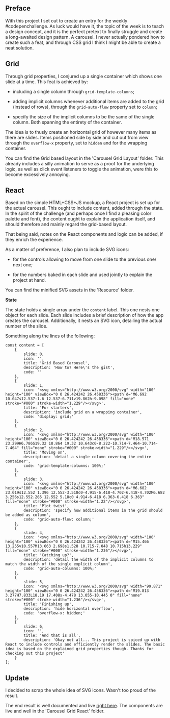 <!-- Link to the work-in-progress pen right [here](). -->

## Preface

With this project I set out to create an entry for the weekly #codepenchallenge. As luck would have it, the topic of the week is to teach a design concept, and it is the perfect pretext to finally struggle and create a long-awaited design pattern. A carousel. I never actually pondered how to create such a feat, and through CSS grid I think I might be able to create a neat solution.

## Grid

Through grid properties, I conjured up a single container which shows one slide at a time. This feat is achieved by:

- including a single column through `grid-template-columns`;

- adding implicit columns whenever additional items are added to the grid (instead of rows), through the `grid-auto-flow` property set to `column`;

- specify the size of the implicit columns to be the same of the single column. Both spanning the entirety of the container.

The idea is to thusly create an horizontal grid of however many items as there are slides. Items positioned side by side and cut out from view through the `overflow-x` property, set to `hidden` and for the wrapping container.

You can find the Grid based layout in the 'Carousel Grid Layout' folder. This already includes a silly animation to serve as a proof for the underlying logic, as well as click event listeners to toggle the animation, were this to become excessively annoying.

## React

Based on the simple HTML+CSS+JS mockup, a React project is set up for the actual carousel. This ought to include content, added through the state. In the spirit of the challenge (and perhaps once I find a pleasing color palette and font), the content ought to explain the application itself, and should therefore and mainly regard the grid-based layout.

That being said, notes on the React components and logic can be added, if they enrich the experience.

As a matter of preference, I also plan to include SVG icons:

- for the controls allowing to move from one slide to the previous one/ next one;

- for the numbers baked in each slide and used jointly to explain the project at hand.

You can find the minified SVG assets in the 'Resource' folder.

**State**

The state holds a single array under the `content` label. This one nests one object for each slide. Each slide includes a brief description of how the app creates the carousel. Additionally, it nests an SVG icon, detailing the actual number of the slide.

Something along the lines of the following:

```JS
const content = [
    {
        slide: 0,
        icon: '',
        title: 'Grid Based Carousel',
        description: 'How to? Here\'s the gist',
        code: ''
    },
    {
        slide: 1,
        icon: '<svg xmlns="http://www.w3.org/2000/svg" width="100" height="100" viewBox="0 0 26.424242 26.458336"><path d="M6.692 10.047s12.537-1.6 12.537-6.711v19.862h-9.098" fill="none" stroke="#000" stroke-width="1.229"/></svg>',
        title: 'For starters',
        description: 'include grid on a wrapping container',
        code: 'display: grid;'
    },
    {
        slide: 2,
        icon: '<svg xmlns="http://www.w3.org/2000/svg" width="100" height="100" viewBox="0 0 26.424242 26.458336"><path d="M18.571 23.299H6.786S19.32 18.864 19.32 10.643c0-8.222-10.714-7.464-10.714-7.464" fill="none" stroke="#000" stroke-width="1.229"/></svg>',
        title: 'Moving on',
        description: 'detail a single column covering the entire container',
        code: 'grid-template-columns: 100%;'
    },
    {
        slide: 3,
        icon: '<svg xmlns="http://www.w3.org/2000/svg" width="100" height="100" viewBox="0 0 26.424242 26.458336"><path d="M6.682 23.019s12.552 1.396 12.552-3.518c0-4.915-6.418-4.702-6.418-4.702M6.682 3.256s12.552.265 12.552 5.18c0 4.914-6.418 6.363-6.418 6.363" fill="none" stroke="#000" stroke-width="1.22"/></svg>',
        title: 'Plot twist',
        description: 'specify how additional items in the grid should be added as column',
        code: 'grid-auto-flow: column;'
    },
    {
        slide: 4,
        icon: '<svg xmlns="http://www.w3.org/2000/svg" width="100" height="100" viewBox="0 0 26.424242 26.458336"><path d="M15.466 13.255v10.557M13.663 2.698s1.528 10.715-7.048 10.715h13.229" fill="none" stroke="#000" stroke-width="1.236"/></svg>',
        title: 'Catching up?',
        description: 'detail the width of the implicit columns to match the width of the single explicit column',
        code: 'grid-auto-columns: 100%;'
    },
    {
        slide: 5,
        icon: '<svg xmlns="http://www.w3.org/2000/svg" width="99.871" height="100" viewBox="0 0 26.424242 26.458336"><path d="M19.813 3.277H7.833L18.19 17.408s-4.478 13.055-10.445 0" fill="none" stroke="#000" stroke-width="1.236"/></svg>',
        title: 'Finishing up',
        description: 'hide horizontal overflow',
        code: 'overflow-x: hidden;'
    },
    {
        slide: 6,
        icon: '',
        title: 'And that is all',
        description: 'Okay not all... This project is spiced up with React to include controls and efficiently render the slides. The basic idea is based on the explained grid properties though. Thanks for checking out this project'
    }
];
```

## Update

I decided to scrap the whole idea of SVG icons. Wasn't too proud of the result.

The end result is well documented and live [right here](https://codepen.io/borntofrappe/full/OoWGYe/). The components are live and well in the 'Carousel Grid React' folder.